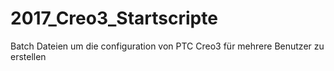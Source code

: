 # 2017_Creo3_Startscripte
Batch Dateien um die configuration von PTC Creo3 für mehrere Benutzer zu erstellen
